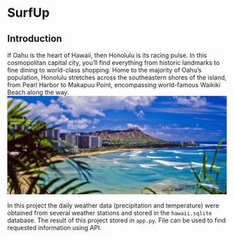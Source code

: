 # SurfUp
## Introduction
If Oahu is the heart of Hawaii, then Honolulu is its racing pulse. In this cosmopolitan capital city, you’ll find everything from historic landmarks to fine dining to world-class shopping. Home to the majority of Oahu’s population, Honolulu stretches across the southeastern shores of the island, from Pearl Harbor to Makapuu Point, encompassing world-famous Waikiki Beach along the way.
![Honululu](Images/Honululu.png)

In this project the daily weather data (precipitation and temperature) were obtained from several weather stations and stored in the `hawaii.sqlite` database. The result of this project stored in  `app.py`. File can be used to find requested information using API.

